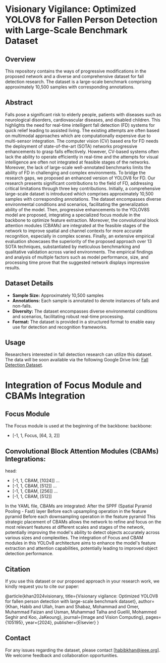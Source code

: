 # Visionary Vigilance: Optimized YOLOV8 for Fallen Person Detection with Large-Scale Benchmark Dataset
## Overview
This repository contains the ways of progressive modifications in the proposed network and a diverse and comprehensive dataset for fall detection research. The dataset is a large-scale benchmark comprising approximately 10,500 samples with corresponding annotations.
## Abstract
Falls pose a significant risk to elderly people, patients with diseases such as neurological disorders, cardiovascular diseases, and disabled children. This highlights the need for real-time intelligent fall detection (FD) systems for quick relief leading to assisted living. The existing attempts are often based on multimodal approaches which are computationally expensive due to multi-sensor integration. The computer vision (CV) based era for FD needs the deployment of state-of-the-art (SOTA) networks progressive enhancements to grasp falls effectively. However, CV-based systems often lack the ability to operate efficiently in real-time and the attempts for visual intelligence are often not integrated at feasible stages of the networks. Moreover, the lack of large-scale well-annotated benchmarks limits the ability of FD in challenging and complex environments. To bridge the research gaps, we proposed an enhanced version of YOLOV8 for FD. Our research presents significant contributions to the field of FD, addressing critical limitations through three key contributions. Initially, a comprehensive large-scale dataset is introduced which comprises approximately 10,500 samples with corresponding annotations. The dataset encompasses diverse environmental conditions and scenarios, facilitating the generalization ability of the model. Then, progressive enhancements to the YOLOV8S model are proposed, integrating a specialized focus module in the backbone to optimize feature extraction. Moreover, the convolutional block attention modules (CBAMs) are integrated at the feasible stages of the network to improve spatial and channel contexts for more accurate recognition, especially in complex scenes. Finally, an extensive empirical evaluation showcases the superiority of the proposed approach over 13 SOTA techniques, substantiated by meticulous benchmarking and qualitative validation across varied environments. The empirical findings and analysis of multiple factors such as model performance, size, and processing time prove that the suggested network displays impressive results. 

## Dataset Details
- **Sample Size:** Approximately 10,500 samples
- **Annotations:** Each sample is annotated to denote instances of falls and non-falls.
- **Diversity:** The dataset encompasses diverse environmental conditions and scenarios, facilitating robust real-time processing.
- **Format:** The dataset is provided in a structured format to enable easy use for detection and recognition frameworks.

## Usage
Researchers interested in fall detection research can utilize this dataset. The data will be soon available via the following Google Drive link: [Fall Detection Dataset](https://drive.google.com/drive/folders/1OvXAcmfMHdiCpcuAj-VCAMxNFi_p2_TD?usp=drive_link).
# Integration of Focus Module and CBAMs Integration
## Focus Module
The Focus module is used at the beginning of the backbone:
backbone:
  - [-1, 1, Focus, [64, 3, 2]]
## Convolutional Block Attention Modules (CBAMs) Integrations:
head:
  - [-1, 1, CBAM, [1024]]
  ...
  - [-1, 1, CBAM, [512]]
  ...
  - [-1, 1, CBAM, [256]]
  ...
  - [-1, 1, CBAM, [512]]

In the YAML file, CBAMs are integrated:
After the SPPF (Spatial Pyramid Pooling - Fast) layer
Before each upsampling operation in the feature pyramid
Before each downsampling operation in the feature pyramid
This strategic placement of CBAMs allows the network to refine and focus on the most relevant features at different scales and stages of the network, potentially improving the model's ability to detect objects accurately across various sizes and complexities.
The integration of Focus and CBAM modules in this YOLOv8 architecture aims to enhance the model's feature extraction and attention capabilities, potentially leading to improved object detection performance.

## Citation
If you use this dataset or our proposed approach in your research work, we kindly request you to cite our paper:

@article{khan2024visionary,
  title={Visionary vigilance: Optimized YOLOV8 for fallen person detection with large-scale benchmark dataset},
  author={Khan, Habib and Ullah, Inam and Shabaz, Mohammad and Omer, Muhammad Faizan and Usman, Muhammad Talha and Guellil, Mohammed Seghir and Koo, JaKeoung},
  journal={Image and Vision Computing},
  pages={105195},
  year={2024},
  publisher={Elsevier}
}

## Contact
For any issues regarding the dataset, please contact [habibkhan@ieee.org]. We welcome feedback and collaboration opportunities.
